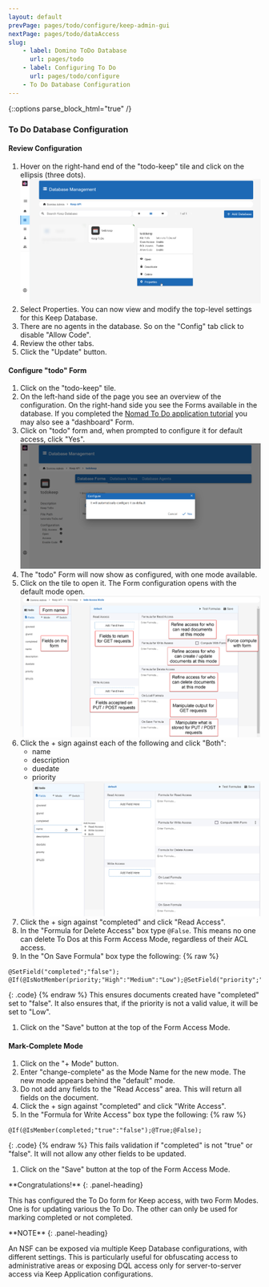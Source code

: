 ```yaml
---
layout: default
prevPage: pages/todo/configure/keep-admin-gui
nextPage: pages/todo/dataAccess
slug:
    - label: Domino ToDo Database
      url: pages/todo
    - label: Configuring To Do
      url: pages/todo/configure
    - To Do Database Configuration
---
```


{::options parse_block_html="true" /}

### To Do Database Configuration

#### Review Configuration

1. Hover on the right-hand end of the "todo-keep" tile and click on the ellipsis (three dots).
   ![To Do Menu](../images/configure/to-do-db-tile.png)
1. Select Properties. You can now view and modify the top-level settings for this Keep Database.
1. There are no agents in the database. So on the "Config" tab click to disable "Allow Code".
1. Review the other tabs.
1. Click the "Update" button.

#### Configure "todo" Form

1. Click on the "todo-keep" tile.
1. On the left-hand side of the page you see an overview of the configuration. On the right-hand side you see the Forms available in the database. If you completed the [Nomad To Do application tutorial](http://paulswithers.github.io/domino_todo/index) you may also see a "dashboard" Form.
1. Click on "todo" form and, when prompted to configure it for default access, click "Yes".
  ![todo Form Configure](../images/configure/to-do-configure.png)
1. The "todo" Form will now show as configured, with one mode available.
1. Click on the tile to open it. The Form configuration opens with the default mode open.
   ![Form Access Modes](../images/configure/form-modes.png)
1. Click the + sign against each of the following and click "Both":
    - name
    - description
    - duedate
    - priority
   ![Form Access Modes](../images/configure/to-do-form.png)
2. Click the + sign against "completed" and click "Read Access".
3. In the "Formula for Delete Access" box type `@False`. This means no one can delete To Dos at this Form Access Mode, regardless of their ACL access.
4. In the "On Save Formula" box type the following:
   {% raw %}
  ~~~
  @SetField("completed";"false");
  @If(@IsNotMember(priority;"High":"Medium":"Low");@SetField("priority";"Low");"");
  ~~~
  {: .code}
  {% endraw %}
  This ensures documents created have "completed" set to "false". It also ensures that, if the priority is not a valid value, it will be set to "Low".
1. Click on the "Save" button at the top of the Form Access Mode.

#### Mark-Complete Mode

1. Click on the "+ Mode" button.
1. Enter "change-complete" as the Mode Name for the new mode. The new mode appears behind the "default" mode.
1. Do not add any fields to the "Read Access" area. This will return all fields on the document.
1. Click the + sign against "completed" and click "Write Access".
2. In the "Formula for Write Access" box type the following:
   {% raw %}
  ~~~
  @If(@IsMember(completed;"true":"false");@True;@False);
  ~~~
  {: .code}
  {% endraw %}
  This fails validation if "completed" is not "true" or "false". It will not allow any other fields to be updated.
1. Click on the "Save" button at the top of the Form Access Mode.

<div class="panel panel-success">
**Congratulations!**
{: .panel-heading}
<div class="panel-body">

This has configured the To Do form for Keep access, with two Form Modes. One is for updating various the To Do. The other can only be used for marking completed or not completed.
</div>
</div>

<div class="panel panel-info">
**NOTE**
{: .panel-heading}
<div class="panel-body">

An NSF can be exposed via multiple Keep Database configurations, with different settings. This is particularly useful for obfuscating access to administrative areas or exposing DQL access only for server-to-server access via Keep Application configurations.
</div>
</div>